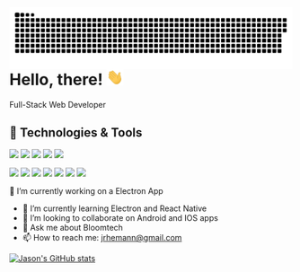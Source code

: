 <img src="contributions.svg"
     alt="Banner"
     style="float: left; margin-right: 10px;" />

# Hello, there! <img src="https://raw.githubusercontent.com/JasonRHemann/JasonRHemann/master/wave.gif" width="30px">

Full-Stack Web Developer

## 🔧 Technologies & Tools

![](https://img.shields.io/badge/Code-JavaScript-informational?style=flat&logo=javascript&logoColor=white&color=F7DF1E)
![](https://img.shields.io/badge/Code-React-informational?style=flat&logo=react&logoColor=white&color=0088CC)
![](https://img.shields.io/badge/Code-Redux-informational?style=flat&logo=redux&logoColor=white&color=764ABC)
![](https://img.shields.io/badge/Code-Node.js-informational?style=flat&logo=node.js&logoColor=white&color=339933)
![](https://img.shields.io/badge/Code-Python-informational?style=flat&logo=python&logoColor=white&color=3776AB)

![](https://img.shields.io/badge/Tools-PostgreSQL-informational?style=flat&logo=postgresql&logoColor=white&color=336791)
![](https://img.shields.io/badge/Styling-Sass-informational?style=flat&logo=sass&logoColor=white&color=CC6699)
![](https://img.shields.io/badge/Styling-Bootstrap-informational?style=flat&logo=bootstrap&logoColor=white&color=563D7C)
![](https://img.shields.io/badge/Styling-MaterialUI-informational?style=flat&logo=material-ui&logoColor=white&color=0081CB)
![](https://img.shields.io/badge/Deployment-Heroku-informational?style=flat&logo=heroku&logoColor=white&color=430098)
![](https://img.shields.io/badge/Deployment-Netlify-informational?style=flat&logo=netlify&logoColor=white&color=00C7B7)
![](https://img.shields.io/badge/Deployment-AWS_Amplify-informational?style=flat&logo=amazon-aws&logoColor=white&color=232F3E)

🔭 I’m currently working on a Electron App

- 🌱 I’m currently learning Electron and React Native
- 👯 I’m looking to collaborate on Android and IOS apps
- 💬 Ask me about Bloomtech
- 📫 How to reach me: jrhemann@gmail.com

[![Jason's GitHub stats](https://github-readme-stats.vercel.app/api?username=jasonrhemann)](https://github.com/jasonrhemann/github-readme-stats)
